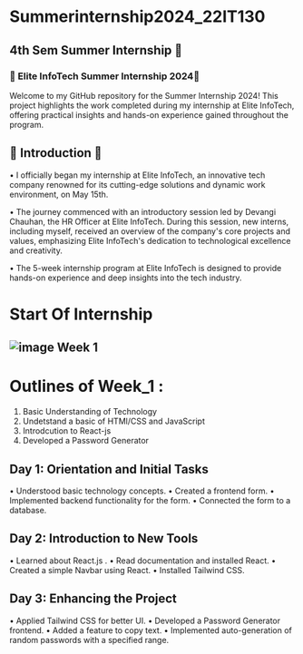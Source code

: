 # Summerinternship2024_22IT130
## 4th Sem Summer Internship 🥇
### 🌟 Elite InfoTech Summer Internship 2024🌟
Welcome to my GitHub repository for the Summer Internship 2024! This project highlights the work completed during my internship at Elite InfoTech, offering practical insights and hands-on experience gained throughout the program.

## 🚀 Introduction 🚀
•       I officially began my internship at Elite InfoTech, an innovative tech company renowned for its cutting-edge solutions and dynamic work environment, on May 15th.

•         The journey commenced with an introductory session led by Devangi Chauhan, the HR Officer at Elite InfoTech. During this session, new interns, including myself, received an overview of the company's core projects and values, emphasizing Elite InfoTech's dedication to technological excellence and creativity.

•        The 5-week internship program at Elite InfoTech is designed to provide hands-on experience and deep insights into the tech industry.


# Start Of Internship

##  ![image](https://github.com/prem028/summerinternship2024_22IT127/assets/121212405/510f2fa7-4caa-4c25-bbfe-133b023acc49) Week 1

# Outlines of Week_1 :
1. Basic Understanding of Technology
2. Undetstand a basic of HTMl/CSS and JavaScript
3. Introdcution to React-js
4. Developed a Password Generator


## Day 1: Orientation and Initial Tasks

•       Understood basic technology concepts.
•       Created a frontend form.
•       Implemented backend functionality for the form.
•       Connected the form to a database.

## Day 2: Introduction to New Tools

• Learned about React.js .
• Read documentation and installed React.
• Created a simple Navbar using React.
• Installed Tailwind CSS.
## Day 3: Enhancing the Project

• Applied Tailwind CSS for better UI.
• Developed a Password Generator frontend.
• Added a feature to copy text.
• Implemented auto-generation of random passwords with a specified range.


